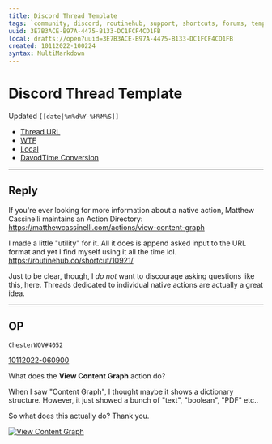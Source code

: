 ```yaml
---
title: Discord Thread Template
tags: `community, discord, routinehub, support, shortcuts, forums, template`
uuid: 3E7B3ACE-B97A-4475-B133-DC1FCF4CD1FB
local: drafts://open?uuid=3E7B3ACE-B97A-4475-B133-DC1FCF4CD1FB
created: 10112022-100224
syntax: MultiMarkdown
---
```

 # Discord Thread Template
Updated `[[date|%m%d%Y-%H%M%S]]`

- [Thread URL]([[clipboard]])
- [WTF](https://davidblue.wtf/drafts/[[uuid]].html)
- [Local](shareddocuments:///private/var/mobile/Library/Mobile%20Documents/com~apple~CloudDocs/Written/[[uuid]].md)
- [DavodTime Conversion](shortcuts://run-shortcut?name=DavodTime%20Conversion)

---

## Reply

If you're ever looking for more information about a native action, Matthew Cassinelli maintains an Action Directory: https://matthewcassinelli.com/actions/view-content-graph

I made a little "utility" for it. All it does is append asked input to the URL format and yet I find myself using it all the time lol. https://routinehub.co/shortcut/10921/

Just to be clear, though, I *do not* want to discourage asking questions like this, here. Threads dedicated to individual native actions are actually a great idea.

---

## OP

`ChesterWOV#4052`

[10112022-060900](https://discord.com/channels/503976650439131183/1029350069096431666/1029350069096431666)

What does the **View Content Graph** action do?

When I saw "Content Graph", I thought maybe it shows a dictionary structure. However, it just showed a bunch of "text", "boolean", "PDF" etc..

So what does this actually do? Thank you.

[![View Content Graph](https://cdn.discordapp.com/attachments/1029350069096431666/1029350069230637118/IMG_4117.png)](https://discord.com/channels/503976650439131183/1029350069096431666)